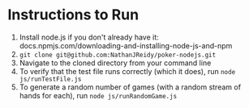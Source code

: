 # Instructions to Run

1. Install node.js if you don't already have it: docs.npmjs.com/downloading-and-installing-node-js-and-npm
2. `git clone git@github.com:NathanJReidy/poker-nodejs.git`
3. Navigate to the cloned directory from your command line
4. To verify that the test file runs correctly (which it does), run `node js/runTestFile.js`
5. To generate a random number of games (with a random stream of hands for each), run `node js/runRandomGame.js`
